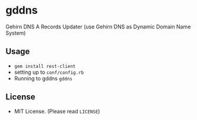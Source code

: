 # gddns
Gehirn DNS A Records Updater
(use Gehirn DNS as Dynamic Domain Name System)

## Usage
+ `gem install rest-client`
+ setting up to `conf/config.rb`
+ Running to gddns `gddns`

## License
+ MIT License. (Please read `LICENSE`)
